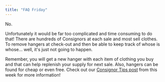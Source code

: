 ```yaml
---
title: "FAQ Friday"
---
```


No.

Unfortunately it would be far too complicated and time consuming to do that! There are hundreds of Consignors at each sale and most sell clothes. To remove hangers at check-out and then be able to keep track of whose is whose... well, it's just not going to happen.

Remember, you will get a new hanger with each item of clothing you buy and that can help replenish your supply for next sale. Also, hangers can be found for cheap or even free. Check out our [Consignor Tips post](/how-to-save-money-and-time-on-tagging-supplies/) from this week for more information!
